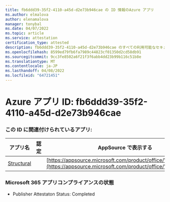 ```yaml
---
title: fb6ddd39-35f2-4110-a45d-d2e73b946cae の ID 情報のAzure アプリ
ms.author: elmalova
author: elenamalova
manager: tonybal
ms.date: 04/07/2022
ms.topic: article
ms.service: attestation
certification_type: attested
description: fb6ddd39-35f2-4110-a45d-d2e73b946cae のすべての利用可能なセキュリティとコンプライアンス情報。
ms.openlocfilehash: 8599ed79fb6fa7989c44823cf01350d2cd58db91
ms.sourcegitcommit: 9cc3fe8502a6f21f3f6abb4dd23b99b116c51b8e
ms.translationtype: MT
ms.contentlocale: ja-JP
ms.lasthandoff: 04/08/2022
ms.locfileid: "64721451"
---
```

# <a name="azure-app-id-fb6ddd39-35f2-4110-a45d-d2e73b946cae"></a>Azure アプリ ID: fb6ddd39-35f2-4110-a45d-d2e73b946cae


### <a name="apps-associated-with-this-id"></a>この ID に関連付けられているアプリ:
| **アプリ名** | **認定** | **AppSource で表示する** |
|--------------|---------------|-----------------------|
| [Structural](../forward/WA200002514.md) |  | [https://appsource.microsoft.com/product/office/WA200002514](https://appsource.microsoft.com/product/office/WA200002514) |

### <a name="microsoft-365-app-compliance-status"></a>Microsoft 365 アプリコンプライアンスの状態
- Publisher Attestaton Status: Completed
